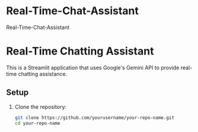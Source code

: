 # Real-Time-Chat-Assistant
Real-Time-Chat-Assistant
# Real-Time Chatting Assistant

This is a Streamlit application that uses Google's Gemini API to provide real-time chatting assistance.

## Setup

1. Clone the repository:
   ```bash
   git clone https://github.com/yourusername/your-repo-name.git
   cd your-repo-name
